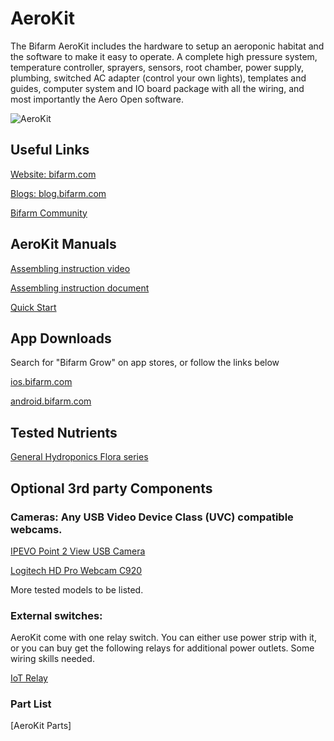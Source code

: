 # AeroKit


The Bifarm AeroKit includes the hardware to setup an aeroponic habitat and the software to make it easy to operate.  A complete high pressure system, temperature controller, sprayers, sensors, root chamber, power supply, plumbing, switched AC adapter (control your own lights), templates and guides, computer system and IO board package with all the wiring, and most importantly the Aero Open software. 


![AeroKit](https://cdn.shopify.com/s/files/1/1761/6423/files/Copy_of_Kit-outside-adjusted_2048x2048.jpg?v=1510768533)


## Useful Links

[Website: bifarm.com](https://bifarm.com)

[Blogs: blog.bifarm.com](https://blog.bifarm.com)

[Bifarm Community](https://forum.bifarm.com)


## AeroKit Manuals

[Assembling instruction video](https://youtu.be/8GAtJqxVfvk)

[Assembling instruction document](https://github.com/Bifarm/AeroKit/raw/master/AeroKit%20Installation%20V.%201.1.pdf)

[Quick Start](https://github.com/Bifarm/AeroKit/raw/master/AeroKit%20Quick%20Start.pdf)

## App Downloads

Search for "Bifarm Grow" on app stores, or follow the links below

[ios.bifarm.com](http://ios.bifarm.com)

[android.bifarm.com](http://android.bifarm.com)

## Tested Nutrients

[General Hydroponics Flora series](https://www.amazon.com/gp/search/ref=as_li_qf_sp_sr_il_tl?ie=UTF8&tag=bifarm-20&keywords=general%20hydroponics%20flora%20series)

## Optional 3rd party Components

### Cameras: Any USB Video Device Class (UVC) compatible webcams. 

  [IPEVO Point 2 View USB Camera](http://amzn.to/2DUd2sB)
  
  [Logitech HD Pro Webcam C920](http://amzn.to/2G0DbpY)
  
  More tested models to be listed.
  
### External switches: 

AeroKit come with one relay switch. You can either use power strip with it, or you can buy get the following relays for additional power outlets. Some wiring skills needed. 

[IoT Relay](http://amzn.to/2DSSbpq) 


### Part List

[AeroKit Parts]

  
